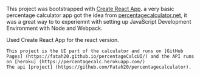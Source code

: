 This project was bootstrapped with [Create React App](https://github.com/facebookincubator/create-react-app).
a very basic percentage calculator app got the idea from [percentagecalculator.net](http://percentagecalculator.net), 
it was a great way to to experiemnt with setting up JavaScript Development Environment with Node and Webpack.

 Used Create React App for the react version.


	This project is the UI part of the calculator and runs on [GitHub Pages] (https://fatah20.github.io/percentageCalcUI/) and the API runs on [heroku] (https://percentagecalc.herokuapp.com/)
	The api [project] (https://github.com/Fatah20/percentagecalculator).